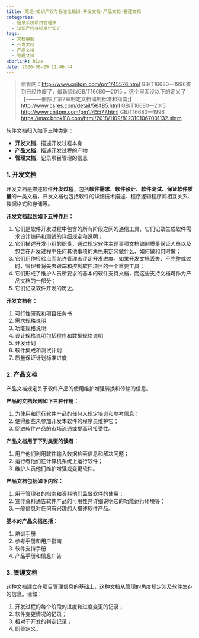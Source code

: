 ```yaml
---
title: 笔记-知识产权与标准化知识-开发文档-产品文档-管理文档
categories:
  - 信息系统项目管理师
  - 知识产权与标准化知识
tags:
  - 文档编制
  - 开发文档
  - 产品文档
  - 管理文档
abbrlink: b1ae
date: 2020-08-29 11:46:44
---
```


> 信管网：<http://www.cnitpm.com/pm1/45576.html>
> GB/T16680—1996查到已经作废了，最新貌似GB/T16680—2015 ，这个里面没以下的定义了【———删除了第7章制定文档编制标准和指南;】
> <http://www.csres.com/detail/56485.html>
> GB/T16680—2015 <http://www.cnitpm.com/pm1/45577.html>
> GB/T16680—1996 <https://max.book118.com/html/2018/1109/8123101067001132.shtm>


软件文档归入如下三种类别：

- **开发文档**，描述开发过程本身
- **产品文档**，描述开发过程的产物
- **管理文档**，记录项目管理的信息

<!-- more -->

### 1. 开发文档

开发文档是描述软件**开发过程**，包括**软件需求**、**软件设计**、**软件测试**、**保证软件质量**的一类文档，开发文档也包括软件的详细技术描述、程序逻辑程序间相互关系、数据格式和存储等。

**开发文档起到如下五种作用：**

1. 它们是软件开发过程中包含的所有阶段之间的通信工具，它们记录生成软件需求设计编码和测试的详细规定和说明；
2. 它们描述开发小组的职责，通过规定软件主题事项文档编制质量保证人员以及包含在开发过程中任何其他事项的角色来定义做什么、如何做和何时做；
3. 它们用作检验点而允许管理者评定开发进度。如果开发文档丢失、不完整或过时，管理者将失去跟踪和控制软件项目的一个重要工具；
4. 它们形成了维护人员所要求的基本的软件支持文档，而这些支持文档可作为产品文档的一部分；
5. 它们记录软件开发的历史。

**开发文档有：**

1. 可行性研究和项目任务书
2. 需求规格说明
3. 功能规格说明
4. 设计规格说明包括程序和数据规格说明
5. 开发计划
6. 软件集成和测试计划
7. 质量保证计划标准进度

### 2. 产品文档

产品文档规定关于软件产品的使用维护增强转换和传输的信息。

**产品的文档起到如下三种作用：**

1. 为使用和运行软件产品的任何人规定培训和参考信息；
2. 使得那些未参加开发本软件的程序员维护它；
3. 促进软件产品的市场流通或提高可接受性。

**产品文档用于下列类型的读者：**

1. 用户他们利用软件输入数据检索信息和解决问题；
2. 运行者他们在计算机系统上运行软件；
3. 维护人员他们维护增强或变更软件。

**产品文档包括如下内容：**

1. 用于管理者的指南和资料他们监督软件的使用；
2. 宣传资料通告软件产品的可用性并详细说明它的功能运行环境等；
3. 一般信息对任何有兴趣的人描述软件产品。

**基本的产品文档包括：**

1. 培训手册
2. 参考手册和用户指南
3. 软件支持手册
4. 产品手册和信息广告

### 3. 管理文档

这种文档建立在项目管理信息的基础上，这种文档从管理的角度规定涉及软件生存的信息。诸如：

1. 开发过程的每个阶段的进度和进度变更的记录；
2. 软件变更情况的记录；
3. 相对于开发的判定记录；
4. 职责定义。
